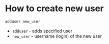 # How to create new user

```bash
adduser new_user
```

- `adduser` - adds specified user
- `new_user` - username (login) of the new user

